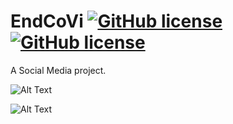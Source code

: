 # EndCoVi [![GitHub license](https://img.shields.io/badge/license-MIT-green?style=flat)](https://github.com/KSB-tqk/EndCoVi/blob/master/LICENSE) [![GitHub license](https://img.shields.io/badge/framework-Flutter-blue?style=flat&logo=Flutter)](https://flutter.dev)

A Social Media project.

![Alt Text](https://www.wibisoft.com/ygryroot/2021/04/social-media.gif)

![Alt Text](https://www.sappiencia.com/images/social-media-sappiencia.gif)

